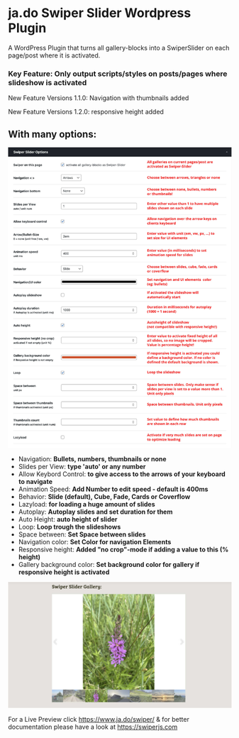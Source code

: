 # ja.do Swiper Slider Wordpress Plugin


A WordPress Plugin that turns all gallery-blocks into a SwiperSlider on each page/post where it is activated.

<h3>Key Feature: Only output scripts/styles on posts/pages where slideshow is activated</h3>

<p>New Feature Versions 1.1.0: Navigation with thumbnails added</p>
<p>New Feature Versions 1.2.0: responsive height added</p>


<h2>With many options:</h2>

![Swiper Slider settings](https://raw.githubusercontent.com/jadoGmbH/jado-SwiperSlider-Plugin-4-WordPress/main/tutorial-swiper-slider.jpg "Tutorial Swiper Slider")


<ul>

<li>Navigation: <strong>Bullets, numbers, thumbnails or none</strong></li>
<li>Slides per View: <strong>type 'auto' or any number</strong></li>
<li>Allow Keybord Control: <strong>to give access to the arrows of your keyboard to navigate</strong></li>
<li>Animation Speed: <strong>Add Number to edit speed - default is 400ms</strong></li>
<li>Behavior: <strong>Slide (default), Cube, Fade, Cards or Coverflow</strong></li>
<li>Lazyload: <strong>for loading a huge amount of slides</strong></li>
<li>Autoplay: <strong>Autoplay slides and set duration for them</strong></li>
<li>Auto Height: <strong>auto height of slider</strong></li>
<li>Loop: <strong>Loop trough the slideshows</strong></li>
<li>Space between: <strong>Set Space between slides</strong></li>
<li>Navigation color: <strong>Set Color for navigation Elements</strong></li>
<li>Responsive height: <strong>Added "no crop"-mode if adding a value to this (% height)</strong></li>
<li>Gallery background color: <strong>Set background color for gallery if responsive height is activated</strong></li>


</ul>


![Swiper Slider preview](https://raw.githubusercontent.com/jadoGmbH/jado-SwiperSlider-Plugin-4-WordPress/main/swiper-slider-gallery.jpg "Preview Swiper Slider")




For a Live Preview click https://www.ja.do/swiper/ & for better documentation please have a look at https://swiperjs.com
